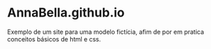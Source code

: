 # AnnaBella.github.io
Exemplo de um site para uma modelo fictícia, afim de por em pratica conceitos básicos de html e css.
